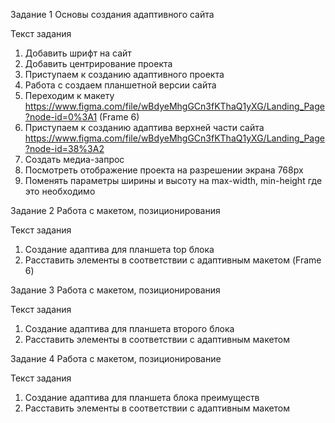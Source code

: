 Задание 1
Основы создания адаптивного сайта

Текст задания
1.	Добавить шрифт на сайт
2.	Добавить центрирование проекта
3.	Приступаем к созданию адаптивного проекта 
4.	Работа с создаем планшетной версии сайта
5.	Переходим к макету https://www.figma.com/file/wBdyeMhgGCn3fKThaQ1yXG/Landing_Page?node-id=0%3A1 (Frame 6)
6.	Приступаем к созданию адаптива верхней части сайта https://www.figma.com/file/wBdyeMhgGCn3fKThaQ1yXG/Landing_Page?node-id=38%3A2 
7.	Создать медиа-запрос
8.	Посмотреть отображение проекта на разрешении экрана 768px
9.	Поменять параметры ширины и высоту на max-width, min-height где это необходимо

Задание 2
Работа с макетом, позиционирования

Текст задания 
1.	Создание адаптива для планшета top блока 
2.	Расставить элементы в соответствии с адаптивным макетом (Frame 6)

Задание 3
Работа с макетом, позиционирования

Текст задания 
1.	Создание адаптива для планшета второго блока 
2.	Расставить элементы в соответствии с адаптивным макетом 

Задание 4
Работа с макетом, позиционирование

Текст задания 
1.	Создание адаптива для планшета блока преимуществ 
2.	Расставить элементы в соответствии с адаптивным макетом 




